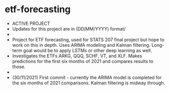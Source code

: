 # etf-forecasting
* ACTIVE PROJECT 
* Updates for this project are in (DD/MM/YYYY) format/
*
* Project for ETF forecasting, used for STATS 207 final project but hope to work on this in depth. Uses ARIMA modeling and Kalman filtering. Long-term goal would be to apply LSTMs or other deep learning as well.
* Investigates the ETFs ARKG, QQQ, SCHF, VT, and XLF. Makes predictions for the first six months of 2021 and compares results to those.
* 
* (30/11/2021) First commit - currently the ARIMA model is completed for the six months of 2021 comparisons. Kalman filtering is midway through.
